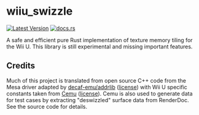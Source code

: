 # wiiu_swizzle 

[![Latest Version](https://img.shields.io/crates/v/wiiu_swizzle.svg)](https://crates.io/crates/wiiu_swizzle) [![docs.rs](https://docs.rs/wiiu_swizzle/badge.svg)](https://docs.rs/wiiu_swizzle)

A safe and efficient pure Rust implementation of texture memory tiling for the Wii U. This library is still experimental and missing important features.

## Credits
Much of this project is translated from open source C++ code from the Mesa driver adapted by [decaf-emu/addrlib](https://github.com/decaf-emu/addrlib) ([license](https://github.com/decaf-emu/addrlib/blob/master/LICENSE)) with Wii U specific constants taken from [Cemu](https://github.com/cemu-project/Cemu) ([license](https://github.com/cemu-project/Cemu/blob/main/LICENSE.txt)). Cemu is also used to generate data for test cases by extracting "deswizzled" surface data from RenderDoc. See the source code for details.
